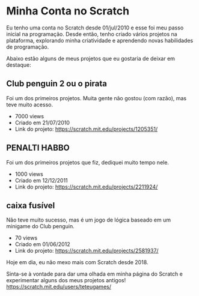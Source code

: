 # Minha Conta no Scratch

Eu tenho uma conta no Scratch desde 01/jul/2010 e esse foi meu passo inicial na programação. Desde então, tenho criado vários projetos na plataforma, explorando minha criatividade e aprendendo novas habilidades de programação.

Abaixo estão alguns de meus projetos que eu gostaria de deixar em destaque:

## Club penguin 2 ou o pirata

Foi um dos primeiros projetos. Muita gente não gostou (com razão), mas teve muito acesso.
- 7000 views
- Criado em 21/07/2010
- Link do projeto: https://scratch.mit.edu/projects/1205351/

## PENALTI HABBO

Foi um dos primeiros projetos que fiz, dediquei muito tempo nele.

- 1000 views
- Criado em 12/12/2011
- Link do projeto: https://scratch.mit.edu/projects/2211924/

## caixa fusível

Não teve muito sucesso, mas é um jogo de lógica baseado em um minigame do Club penguin.

- 70 views
- Criado em 01/06/2012
- Link do projeto: https://scratch.mit.edu/projects/2581937/

Hoje em dia, eu não mexo mais com Scratch desde 2018.

Sinta-se à vontade para dar uma olhada em minha página do Scratch e experimentar alguns dos meus projetos antigos! https://scratch.mit.edu/users/teteugames/
